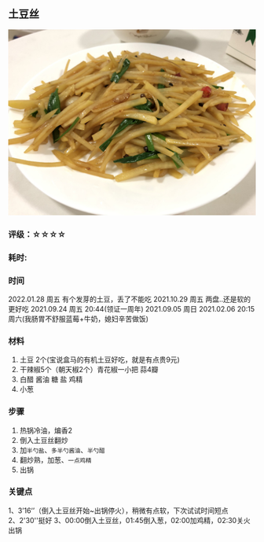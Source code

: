 

## 土豆丝

![1](./pics/a.jpg)

### 评级：☆☆☆☆

### 耗时: 

### 时间
2022.01.28 周五 有个发芽的土豆，丢了不能吃
2021.10.29 周五 两盘..还是软的更好吃
2021.09.24 周五 20:44(领证一周年)
2021.09.05 周日
2021.02.06 20:15 周六(我肠胃不舒服蓝莓+牛奶，媳妇辛苦做饭)

### 材料
1. 土豆 2个(宝说盒马的有机土豆好吃，就是有点贵9元)
2. 干辣椒5个（朝天椒2个）青花椒一小把 蒜4瓣
3. 白醋 酱油 糖 盐 鸡精
4. 小葱

### 步骤
1. 热锅冷油，煸香2
2. 倒入土豆丝翻炒
3. 加`半勺盐`、`多半勺酱油`、`半勺醋`
4. 翻炒熟，加葱、`一点鸡精`
5. 出锅

### 关键点
1、3’16‘’（倒入土豆丝开始~出锅停火），稍微有点软，下次试试时间短点  
2、2'30''挺好
3、00:00倒入土豆丝，01:45倒入葱，02:00加鸡精，02:30关火出锅


